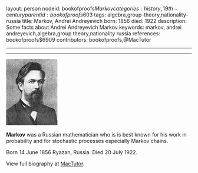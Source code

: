 layout: person
nodeid: bookofproofs$Markov
categories: history,19th-century
parentid: bookofproofs$603
tags: algebra,group-theory,nationality-russia
title: Markov, Andrei Andreyevich
born: 1856
died: 1922
description: Some facts about Andrei Andreyevich Markov
keywords: markov, andrei andreyevich,algebra,group theory,nationality russia
references: bookofproofs$6909
contributors: bookofproofs,@MacTutor

---


---

![Markov.jpg](https://github.com/bookofproofs/bookofproofs.github.io/blob/main/_sources/_assets/images/portraits/Markov.jpg?raw=true)

**Markov** was a Russian mathematician who is is best known for his work in probability and for stochastic processes especially Markov chains.

Born 14 June 1856 Ryazan, Russia. Died 20 July 1922.


View full biography at [MacTutor](https://mathshistory.st-andrews.ac.uk/Biographies/Markov/).